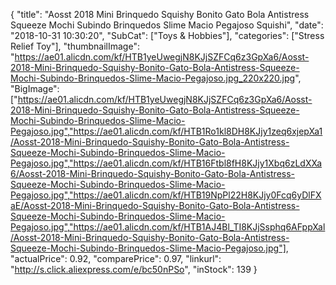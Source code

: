 {
	"title": "Aosst 2018 Mini Brinquedo Squishy Bonito Gato Bola Antistress Squeeze Mochi Subindo Brinquedos Slime Macio Pegajoso Squishi",
	"date": "2018-10-31 10:30:20",
	"SubCat": ["Toys & Hobbies"],
	"categories": ["Stress Relief Toy"],
	"thumbnailImage": "https://ae01.alicdn.com/kf/HTB1yeUwegjN8KJjSZFCq6z3GpXa6/Aosst-2018-Mini-Brinquedo-Squishy-Bonito-Gato-Bola-Antistress-Squeeze-Mochi-Subindo-Brinquedos-Slime-Macio-Pegajoso.jpg_220x220.jpg",
	"BigImage": ["https://ae01.alicdn.com/kf/HTB1yeUwegjN8KJjSZFCq6z3GpXa6/Aosst-2018-Mini-Brinquedo-Squishy-Bonito-Gato-Bola-Antistress-Squeeze-Mochi-Subindo-Brinquedos-Slime-Macio-Pegajoso.jpg","https://ae01.alicdn.com/kf/HTB1Ro1kl8DH8KJjy1zeq6xjepXa1/Aosst-2018-Mini-Brinquedo-Squishy-Bonito-Gato-Bola-Antistress-Squeeze-Mochi-Subindo-Brinquedos-Slime-Macio-Pegajoso.jpg","https://ae01.alicdn.com/kf/HTB16Ftbl8fH8KJjy1Xbq6zLdXXa6/Aosst-2018-Mini-Brinquedo-Squishy-Bonito-Gato-Bola-Antistress-Squeeze-Mochi-Subindo-Brinquedos-Slime-Macio-Pegajoso.jpg","https://ae01.alicdn.com/kf/HTB19NpPl22H8KJjy0Fcq6yDlFXaE/Aosst-2018-Mini-Brinquedo-Squishy-Bonito-Gato-Bola-Antistress-Squeeze-Mochi-Subindo-Brinquedos-Slime-Macio-Pegajoso.jpg","https://ae01.alicdn.com/kf/HTB1AJ4Bl_TI8KJjSsphq6AFppXal/Aosst-2018-Mini-Brinquedo-Squishy-Bonito-Gato-Bola-Antistress-Squeeze-Mochi-Subindo-Brinquedos-Slime-Macio-Pegajoso.jpg"],
	"actualPrice": 0.92,
	"comparePrice": 0.97,
	"linkurl": "http://s.click.aliexpress.com/e/bc50nPSo",
	"inStock": 139
}
